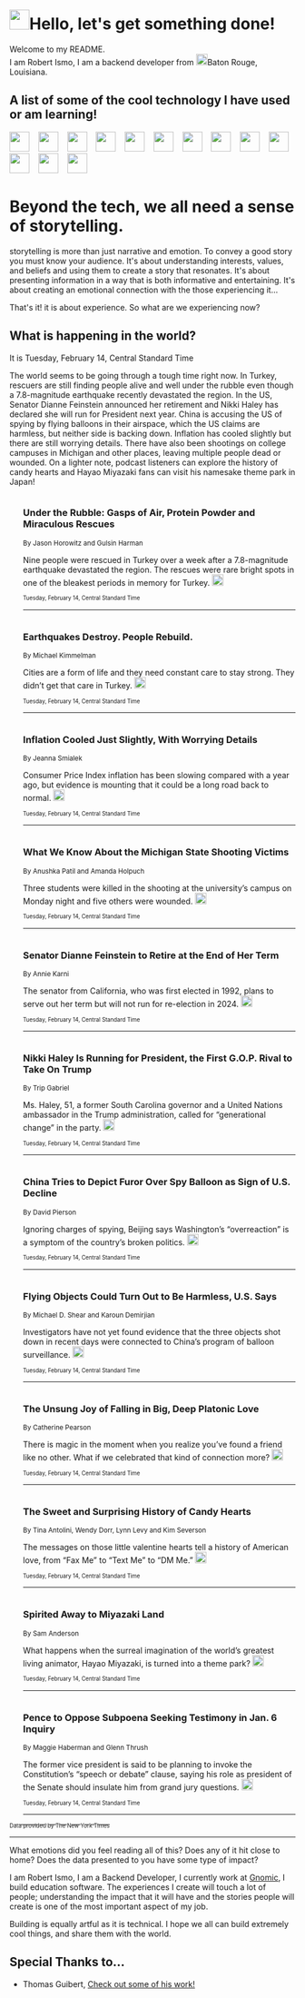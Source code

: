 <h1><img src="https://emojis.slackmojis.com/emojis/images/1643514375/3493/hot-coffee.gif?1643514375" width="35"/>Hello, let's get something done!</h1>

<p>Welcome to my README.<br/>
I am Robert Ismo, I am a backend developer from <img src="https://emojis.slackmojis.com/emojis/images/1638395689/50435/moulin_rouge.png?1638395689" width="20"/>Baton Rouge, Louisiana.</p>
<h2>A list of some of the cool technology I have used or am learning!</h2>
<p>
<img src="https://emojis.slackmojis.com/emojis/images/1643516091/21142/meow_bongotap.gif?1643516091" width="35" alt="">
<img src="https://img.shields.io/badge/Favorite%20Frontend%20Framework-SvelteKit-f83903" alt="">
<img src="https://img.shields.io/badge/Second%20Favorite-Vue-40b581" alt="">
<img src="https://img.shields.io/badge/Most%20Used%20Runtime-Nodejs-78b061" alt="">
<img src="https://emojis.slackmojis.com/emojis/images/1643517416/34482/fire.gif?1643517416" width="35" alt="">
<img src="https://img.shields.io/badge/Javascript%20But%20Better-Typescript-0078ca" alt="">
<img src="https://img.shields.io/badge/Favorite%20Language-Elixir-3e244d" alt="">
<img src="https://img.shields.io/badge/Containerize%20Everything-Docker-6ac9ef" alt="">
<img src="https://emojis.slackmojis.com/emojis/images/1643514596/5999/meow_party.gif?1643514596" width="35" alt="">
<img src="https://img.shields.io/badge/API%20Love%20Language-Graphql-de32a5" alt="">
<img src="https://img.shields.io/badge/Our%20Favorite%20Version%20Controller-Git-e94f33" alt="">
<img src="https://img.shields.io/badge/Favorite%20Database-Redis-d42d1d" alt="">
<img src="https://emojis.slackmojis.com/emojis/images/1643514559/5584/deployparrot.gif?1643514559" width="35" alt="">
<img src="https://img.shields.io/badge/Container%20Interstate-RabbitMQ-f66200" alt="">
<img src="https://img.shields.io/badge/Gotta%20Learn-Kubernetes-316adf" alt="">
<img src="https://img.shields.io/badge/Really%20Mature%20Now-WASM-654fef" alt="">
<img src="https://emojis.slackmojis.com/emojis/images/1666642497/61942/dance_vibe.gif?1666642497" width="35" alt="">
<img src="https://img.shields.io/badge/For%20My%20M1-ARM64-657d96" alt="">
<img src="https://img.shields.io/badge/Loving%20This%20So%20Much-TailwindCSS-17bcb5" alt="">
<img src="https://img.shields.io/badge/Cool%20Build%20Tool-Vite-f9cb24" alt="">
<img src="https://emojis.slackmojis.com/emojis/images/1669231376/62819/working-on-it.gif?1669231376" width="35" alt="">
<img src="https://img.shields.io/badge/Fun%20and%20Easy%20Database-MongoDB-5f8c49" alt="">
<img src="https://img.shields.io/badge/JS%20Life%20Support-NPM-c73737" alt="">
<img src="https://img.shields.io/badge/I%20Liked%20It-DynamoDB-0073b9" alt="">
<img src="https://emojis.slackmojis.com/emojis/images/1643514045/46/question.gif?1643514045" width="35" alt="">
<img src="https://img.shields.io/badge/cool-React-60d6f9" alt="">
<img src="https://img.shields.io/badge/Future%20Big%20Project-Lambda-f37e00" alt="">
<img src="https://img.shields.io/badge/NPM%20But%20Better-PNPM-f1aa07" alt="">
<img src="https://emojis.slackmojis.com/emojis/images/1643514943/9662/fbwow.gif?1643514943" width="35" alt="">
<img src="https://img.shields.io/badge/First%20Language-C-662079" alt="">
<img src="https://img.shields.io/badge/Where%20I%20Deploy%20Frontend-Vercel-000000" alt="">
<img src="https://img.shields.io/badge/Who%20Does%20not%20Want%20an%20App-Swift-f9492a" alt="">
<img src="https://emojis.slackmojis.com/emojis/images/1643514058/151/javascript.png?1643514058" width="35" alt="">
<img src="https://img.shields.io/badge/cool-Python-fbd542" alt="">
<img src="https://img.shields.io/badge/Favorite%20Something-Stripe-656cdc" alt="">
<img src="https://img.shields.io/badge/Of%20Course-HTML5-ed6327" alt="">
<img src="https://emojis.slackmojis.com/emojis/images/1660415405/60731/bomb.gif?1660415405" width="35" alt="">
<img src="https://img.shields.io/badge/hate-CSS-2964ec" alt="">
<img src="https://img.shields.io/badge/Learning-CircleCI-141215" alt="">
<img src="https://img.shields.io/badge/Learning-Rust-fbbb3b" alt="">
<img src="https://emojis.slackmojis.com/emojis/images/1660415397/60712/writing-hand.gif?1660415397" width="35" alt="">
<img src="https://img.shields.io/badge/Dev%20Browser%20of%20Choice-Firefox-cc4e26" alt="">
<img src="https://img.shields.io/badge/Recoverying%20From%20Windows-UNIX-1781e3" alt="">
<img src="https://img.shields.io/badge/LOVE-LogSeq-90c1c2" alt="">
<img src="https://emojis.slackmojis.com/emojis/images/1643514066/223/kirby.gif?1643514066" width="35" alt="">
<img src="https://img.shields.io/badge/Daily%20Driver-MacOS-e6e6e8" alt="">
<img src="https://img.shields.io/badge/Git%20Server-Github-000000" alt="">
<img src="https://img.shields.io/badge/enjoyable-EC2-f17428" alt="">
<img src="https://emojis.slackmojis.com/emojis/images/1643514239/2069/excited.gif?1643514239" width="35" alt="">
</p>
<h1>Beyond the tech, we all need a sense of storytelling.</h1>
<p>storytelling is more than just narrative and emotion. To convey a good story you must know your audience. It's about understanding interests, values, and beliefs and using them to create a story that resonates. It's about presenting information in a way that is both informative and entertaining. It's about creating an emotional connection with the those experiencing it...</p>
<p>That's it! it is about experience. So what are we experiencing now?</p>
<h2>What is happening in the world?</h2>
<p>It is Tuesday, February 14, Central Standard Time</p>
<p>
The world seems to be going through a tough time right now. In Turkey, rescuers are still finding people alive and well under the rubble even though a 7.8-magnitude earthquake recently devastated the region. In the US, Senator Dianne Feinstein announced her retirement and Nikki Haley has declared she will run for President next year. China is accusing the US of spying by flying balloons in their airspace, which the US claims are harmless, but neither side is backing down. Inflation has cooled slightly but there are still worrying details. There have also been shootings on college campuses in Michigan and other places, leaving multiple people dead or wounded. On a lighter note, podcast listeners can explore the history of candy hearts and Hayao Miyazaki fans can visit his namesake theme park in Japan!</p>
<ol>
<img src="https://img.shields.io/badge/-world-blue" alt="">
<h3>Under the Rubble: Gasps of Air, Protein Powder and Miraculous Rescues</h3>
<sub>By Jason Horowitz and Gulsin Harman</sub>
<p>Nine people were rescued in Turkey over a week after a 7.8-magnitude earthquake devastated the region. The rescues were rare bright spots in one of the bleakest periods in memory for Turkey.  <a href="https://nyti.ms/3I0iF9Z"><img src="https://developer.nytimes.com/files/poweredby_nytimes_30b.png?v=1583354208352" height="20"></a></p>
<sub><sub>Tuesday, February 14, Central Standard Time</sub></sub>
<hr/>
<img src="https://img.shields.io/badge/-world-blue" alt="">
<h3>Earthquakes Destroy. People Rebuild.</h3>
<sub>By Michael Kimmelman</sub>
<p>Cities are a form of life and they need constant care to stay strong. They didn’t get that care in Turkey.  <a href="https://nyti.ms/3E6vFtw"><img src="https://developer.nytimes.com/files/poweredby_nytimes_30b.png?v=1583354208352" height="20"></a></p>
<sub><sub>Tuesday, February 14, Central Standard Time</sub></sub>
<hr/>
<img src="https://img.shields.io/badge/-business-blue" alt="">
<h3>Inflation Cooled Just Slightly, With Worrying Details</h3>
<sub>By Jeanna Smialek</sub>
<p>Consumer Price Index inflation has been slowing compared with a year ago, but evidence is mounting that it could be a long road back to normal.  <a href="https://nyti.ms/3YPfNUd"><img src="https://developer.nytimes.com/files/poweredby_nytimes_30b.png?v=1583354208352" height="20"></a></p>
<sub><sub>Tuesday, February 14, Central Standard Time</sub></sub>
<hr/>
<img src="https://img.shields.io/badge/-us-blue" alt="">
<h3>What We Know About the Michigan State Shooting Victims</h3>
<sub>By Anushka Patil and Amanda Holpuch</sub>
<p>Three students were killed in the shooting at the university’s campus on Monday night and five others were wounded.  <a href="https://nyti.ms/3K46rzT"><img src="https://developer.nytimes.com/files/poweredby_nytimes_30b.png?v=1583354208352" height="20"></a></p>
<sub><sub>Tuesday, February 14, Central Standard Time</sub></sub>
<hr/>
<img src="https://img.shields.io/badge/-us-blue" alt="">
<h3>Senator Dianne Feinstein to Retire at the End of Her Term</h3>
<sub>By Annie Karni</sub>
<p>The senator from California, who was first elected in 1992, plans to serve out her term but will not run for re-election in 2024.  <a href="https://nyti.ms/40XcwEg"><img src="https://developer.nytimes.com/files/poweredby_nytimes_30b.png?v=1583354208352" height="20"></a></p>
<sub><sub>Tuesday, February 14, Central Standard Time</sub></sub>
<hr/>
<img src="https://img.shields.io/badge/-us-blue" alt="">
<h3>Nikki Haley Is Running for President, the First G.O.P. Rival to Take On Trump</h3>
<sub>By Trip Gabriel</sub>
<p>Ms. Haley, 51, a former South Carolina governor and a United Nations ambassador in the Trump administration, called for “generational change” in the party.  <a href="https://nyti.ms/3K64pPt"><img src="https://developer.nytimes.com/files/poweredby_nytimes_30b.png?v=1583354208352" height="20"></a></p>
<sub><sub>Tuesday, February 14, Central Standard Time</sub></sub>
<hr/>
<img src="https://img.shields.io/badge/-world-blue" alt="">
<h3>China Tries to Depict Furor Over Spy Balloon as Sign of U.S. Decline</h3>
<sub>By David Pierson</sub>
<p>Ignoring charges of spying, Beijing says Washington’s “overreaction” is a symptom of the country’s broken politics.  <a href="https://nyti.ms/3loWbru"><img src="https://developer.nytimes.com/files/poweredby_nytimes_30b.png?v=1583354208352" height="20"></a></p>
<sub><sub>Tuesday, February 14, Central Standard Time</sub></sub>
<hr/>
<img src="https://img.shields.io/badge/-us-blue" alt="">
<h3>Flying Objects Could Turn Out to Be Harmless, U.S. Says</h3>
<sub>By Michael D. Shear and Karoun Demirjian</sub>
<p>Investigators have not yet found evidence that the three objects shot down in recent days were connected to China’s program of balloon surveillance.  <a href="https://nyti.ms/3E8IrYt"><img src="https://developer.nytimes.com/files/poweredby_nytimes_30b.png?v=1583354208352" height="20"></a></p>
<sub><sub>Tuesday, February 14, Central Standard Time</sub></sub>
<hr/>
<img src="https://img.shields.io/badge/-well-blue" alt="">
<h3>The Unsung Joy of Falling in Big, Deep Platonic Love</h3>
<sub>By Catherine Pearson</sub>
<p>There is magic in the moment when you realize you’ve found a friend like no other. What if we celebrated that kind of connection more?  <a href="https://nyti.ms/40PbJFr"><img src="https://developer.nytimes.com/files/poweredby_nytimes_30b.png?v=1583354208352" height="20"></a></p>
<sub><sub>Tuesday, February 14, Central Standard Time</sub></sub>
<hr/>
<img src="https://img.shields.io/badge/-podcasts-blue" alt="">
<h3>The Sweet and Surprising History of Candy Hearts</h3>
<sub>By Tina Antolini, Wendy Dorr, Lynn Levy and Kim Severson</sub>
<p>The messages on those little valentine hearts tell a history of American love, from “Fax Me” to “Text Me” to “DM Me.”  <a href="https://nyti.ms/3E8qqtv"><img src="https://developer.nytimes.com/files/poweredby_nytimes_30b.png?v=1583354208352" height="20"></a></p>
<sub><sub>Tuesday, February 14, Central Standard Time</sub></sub>
<hr/>
<img src="https://img.shields.io/badge/-magazine-blue" alt="">
<h3>Spirited Away to Miyazaki Land</h3>
<sub>By Sam Anderson</sub>
<p>What happens when the surreal imagination of the world’s greatest living animator, Hayao Miyazaki, is turned into a theme park?  <a href="https://nyti.ms/3RXhXyQ"><img src="https://developer.nytimes.com/files/poweredby_nytimes_30b.png?v=1583354208352" height="20"></a></p>
<sub><sub>Tuesday, February 14, Central Standard Time</sub></sub>
<hr/>
<img src="https://img.shields.io/badge/-us-blue" alt="">
<h3>Pence to Oppose Subpoena Seeking Testimony in Jan. 6 Inquiry</h3>
<sub>By Maggie Haberman and Glenn Thrush</sub>
<p>The former vice president is said to be planning to invoke the Constitution’s “speech or debate” clause, saying his role as president of the Senate should insulate him from grand jury questions.  <a href="https://nyti.ms/3Xw6Kq3"><img src="https://developer.nytimes.com/files/poweredby_nytimes_30b.png?v=1583354208352" height="20"></a></p>
<sub><sub>Tuesday, February 14, Central Standard Time</sub></sub>
<hr/>
</ol>
<a href="https://developer.nytimes.com"><sub><sub>Data provided by The New York Times</sub></sub></a>
<hr/>
<p>What emotions did you feel reading all of this? Does any of it hit close to home? Does the data presented to you have some type of impact?</p>
<p>I am Robert Ismo, I am a Backend Developer, I currently work at <a href="https://gnomic.education/">Gnomic</a>, I build education software. The experiences I create will touch a lot of people; understanding the impact that it will have and the stories people will create is one of the most important aspect of my job.</p>
<p>Building is equally artful as it is technical. I hope we all can build extremely cool things, and share them with the world.</p>
<h2>Special Thanks to...</h2>
<ul>
<li>Thomas Guibert, <a href="https://github.com/thmsgbrt/thmsgbrt">Check out some of his work!</a></li>
</ul>